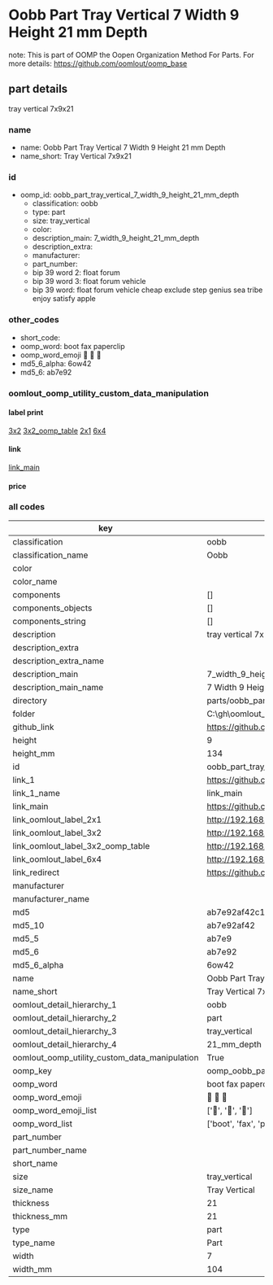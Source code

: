 # Oobb Part Tray Vertical 7 Width 9 Height 21 mm Depth  

note: This is part of OOMP the Oopen Organization Method For Parts. For more details: https://github.com/oomlout/oomp_base

##  part details
  



tray vertical 7x9x21



### name
* name: Oobb Part Tray Vertical 7 Width 9 Height 21 mm Depth
* name_short: Tray Vertical 7x9x21 
### id
* oomp_id: oobb_part_tray_vertical_7_width_9_height_21_mm_depth
  * classification: oobb
  * type: part
  * size: tray_vertical
  * color: 
  * description_main: 7_width_9_height_21_mm_depth
  * description_extra: 
  * manufacturer: 
  * part_number: 
  * bip 39 word 2: float forum
  * bip 39 word 3: float forum vehicle
  * bip 39 word: float forum vehicle cheap exclude step genius sea tribe enjoy satisfy apple

### other_codes
* short_code: 
* oomp_word: boot fax paperclip
* oomp_word_emoji :boot: :fax: :paperclip:
* md5_6_alpha: 6ow42
* md5_6: ab7e92






### oomlout_oomp_utility_custom_data_manipulation
#### label print
[3x2](http://192.168.1.245:1112/?label=oomp%206ow42)
[3x2_oomp_table](http://192.168.1.108:1112/?label=oomp%206ow42)
[2x1](http://192.168.1.242:1112/?label=oomp%206ow42)
[6x4](http://192.168.1.55:1112/?label=oomp%206ow42)    

#### link

[link_main](https://github.com/oomlout/oomlout_oobb_version_4_generated_parts/tree/main/navigation_oomp/oobb/part/tray_vertical/7_width_9_height_21_mm_depth/part)                              

#### price







### all codes 
| key | value |  
| --- | --- |  
| classification | oobb |  
| classification_name | Oobb |  
| color |  |  
| color_name |  |  
| components | [] |  
| components_objects | [] |  
| components_string | [] |  
| description | tray vertical 7x9x21 |  
| description_extra |  |  
| description_extra_name |  |  
| description_main | 7_width_9_height_21_mm_depth |  
| description_main_name | 7 Width 9 Height 21 mm Depth |  
| directory | parts/oobb_part_tray_vertical_7_width_9_height_21_mm_depth |  
| folder | C:\gh\oomlout_oobb_version_4_generated_parts\parts\oobb_part_tray_vertical_7_width_9_height_21_mm_depth |  
| github_link | https://github.com/oomlout/oomlout_oomp_part_src/tree/main/parts/oobb_part_tray_vertical_7_width_9_height_21_mm_depth |  
| height | 9 |  
| height_mm | 134 |  
| id | oobb_part_tray_vertical_7_width_9_height_21_mm_depth |  
| link_1 | https://github.com/oomlout/oomlout_oobb_version_4_generated_parts/tree/main/navigation_oomp/oobb/part/tray_vertical/7_width_9_height_21_mm_depth/part |  
| link_1_name | link_main |  
| link_main | https://github.com/oomlout/oomlout_oobb_version_4_generated_parts/tree/main/navigation_oomp/oobb/part/tray_vertical/7_width_9_height_21_mm_depth/part |  
| link_oomlout_label_2x1 | http://192.168.1.242:1112/?label=oomp%206ow42 |  
| link_oomlout_label_3x2 | http://192.168.1.245:1112/?label=oomp%206ow42 |  
| link_oomlout_label_3x2_oomp_table | http://192.168.1.108:1112/?label=oomp%206ow42 |  
| link_oomlout_label_6x4 | http://192.168.1.55:1112/?label=oomp%206ow42 |  
| link_redirect | https://github.com/oomlout/oomlout_oobb_version_4_generated_parts/tree/main/parts/oobb_tray_vertical_07_09_21 |  
| manufacturer |  |  
| manufacturer_name |  |  
| md5 | ab7e92af42c1ec1f55a7726fe3d6eac9 |  
| md5_10 | ab7e92af42 |  
| md5_5 | ab7e9 |  
| md5_6 | ab7e92 |  
| md5_6_alpha | 6ow42 |  
| name | Oobb Part Tray Vertical 7 Width 9 Height 21 mm Depth |  
| name_short | Tray Vertical 7x9x21  |  
| oomlout_detail_hierarchy_1 | oobb |  
| oomlout_detail_hierarchy_2 | part |  
| oomlout_detail_hierarchy_3 | tray_vertical |  
| oomlout_detail_hierarchy_4 | 21_mm_depth |  
| oomlout_oomp_utility_custom_data_manipulation | True |  
| oomp_key | oomp_oobb_part_tray_vertical_7_width_9_height_21_mm_depth |  
| oomp_word | boot fax paperclip |  
| oomp_word_emoji | :boot: :fax: :paperclip: |  
| oomp_word_emoji_list | [':boot:', ':fax:', ':paperclip:'] |  
| oomp_word_list | ['boot', 'fax', 'paperclip'] |  
| part_number |  |  
| part_number_name |  |  
| short_name |  |  
| size | tray_vertical |  
| size_name | Tray Vertical |  
| thickness | 21 |  
| thickness_mm | 21 |  
| type | part |  
| type_name | Part |  
| width | 7 |  
| width_mm | 104 |  
